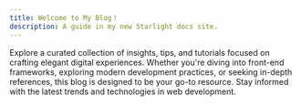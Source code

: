 ```yaml
---
title: Welcome to My Blog！
description: A guide in my new Starlight docs site.
---
```


Explore a curated collection of insights, tips, and tutorials focused on crafting elegant digital experiences. Whether you're diving into front-end frameworks, exploring modern development practices, or seeking in-depth references, this blog is designed to be your go-to resource. Stay informed with the latest trends and technologies in web development.
